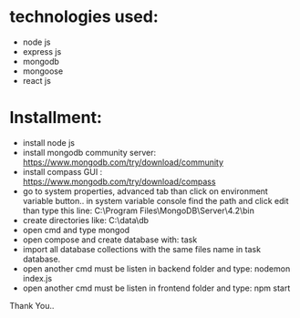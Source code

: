 # technologies used:
- node js 
- express js 
- mongodb
- mongoose
- react js

# Installment:
- install node js
- install mongodb community server: https://www.mongodb.com/try/download/community
- install compass GUI : https://www.mongodb.com/try/download/compass
- go to system properties, advanced tab than click on environment variable button.. in system variable console find the path and click edit than type this line:
C:\Program Files\MongoDB\Server\4.2\bin
- create directories like: C:\data\db
- open cmd and type mongod
- open compose and create database with: task
- import all database collections with the same files name in task database.
- open another cmd must be listen in backend folder and type: nodemon index.js 
- open another cmd must be listen in frontend folder and type: npm start

Thank You.. 
